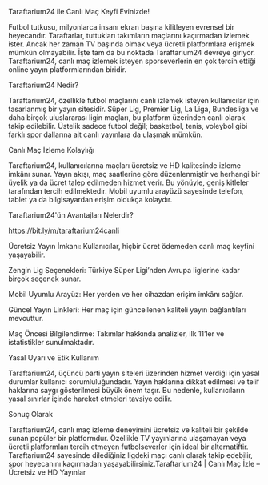 Taraftarium24 ile Canlı Maç Keyfi Evinizde!

Futbol tutkusu, milyonlarca insanı ekran başına kilitleyen evrensel bir heyecandır. Taraftarlar, tuttukları takımların maçlarını kaçırmadan izlemek ister. Ancak her zaman TV başında olmak veya ücretli platformlara erişmek mümkün olmayabilir. İşte tam da bu noktada Taraftarium24 devreye giriyor. Taraftarium24, canlı maç izlemek isteyen sporseverlerin en çok tercih ettiği online yayın platformlarından biridir.

Taraftarium24 Nedir?

Taraftarium24, özellikle futbol maçlarını canlı izlemek isteyen kullanıcılar için tasarlanmış bir yayın sitesidir. Süper Lig, Premier Lig, La Liga, Bundesliga ve daha birçok uluslararası ligin maçları, bu platform üzerinden canlı olarak takip edilebilir. Üstelik sadece futbol değil; basketbol, tenis, voleybol gibi farklı spor dallarına ait canlı yayınlara da ulaşmak mümkün.

Canlı Maç İzleme Kolaylığı

Taraftarium24, kullanıcılarına maçları ücretsiz ve HD kalitesinde izleme imkânı sunar. Yayın akışı, maç saatlerine göre düzenlenmiştir ve herhangi bir üyelik ya da ücret talep edilmeden hizmet verir. Bu yönüyle, geniş kitleler tarafından tercih edilmektedir. Mobil uyumlu arayüzü sayesinde telefon, tablet ya da bilgisayardan erişim oldukça kolaydır.

Taraftarium24'ün Avantajları Nelerdir?

https://bit.ly/m/taraftarium24canli

Ücretsiz Yayın İmkanı: Kullanıcılar, hiçbir ücret ödemeden canlı maç keyfini yaşayabilir.

Zengin Lig Seçenekleri: Türkiye Süper Ligi’nden Avrupa liglerine kadar birçok seçenek sunar.

Mobil Uyumlu Arayüz: Her yerden ve her cihazdan erişim imkânı sağlar.

Güncel Yayın Linkleri: Her maç için güncellenen kaliteli yayın bağlantıları mevcuttur.

Maç Öncesi Bilgilendirme: Takımlar hakkında analizler, ilk 11’ler ve istatistikler sunulmaktadır.

Yasal Uyarı ve Etik Kullanım

Taraftarium24, üçüncü parti yayın siteleri üzerinden hizmet verdiği için yasal durumlar kullanıcı sorumluluğundadır. Yayın haklarına dikkat edilmesi ve telif haklarına saygı gösterilmesi büyük önem taşır. Bu nedenle, kullanıcıların yasal sınırlar içinde hareket etmeleri tavsiye edilir.

Sonuç Olarak

Taraftarium24, canlı maç izleme deneyimini ücretsiz ve kaliteli bir şekilde sunan popüler bir platformdur. Özellikle TV yayınlarına ulaşamayan veya ücretli platformları tercih etmeyen futbolseverler için ideal bir alternatiftir. Taraftarium24 sayesinde dilediğiniz ligdeki maçı canlı olarak takip edebilir, spor heyecanını kaçırmadan yaşayabilirsiniz.Taraftarium24 | Canlı Maç İzle – Ücretsiz ve HD Yayınlar
